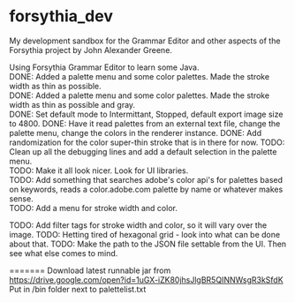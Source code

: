 # forsythia_dev
My development sandbox for the Grammar Editor and other aspects of the Forsythia project by John Alexander Greene.  

Using Forsythia Grammar Editor to learn some Java.   
DONE: Added a palette menu and some color palettes. Made the stroke width as thin as possible.  
DONE: Added a palette menu and some color palettes. Made the stroke width as thin as possible and gray.  
DONE: Set default mode to Intermittant, Stopped, default export image size to 4800.
DONE: Have it read palettes from an external text file, change the palette menu, change the colors in the renderer instance.
DONE: Add randomization for the color super-thin stroke that is in there for now.
TODO: Clean up all the debugging lines and add a default selection in the palette menu.  
TODO: Make it all look nicer. Look for UI libraries.  
TODO: Add something that searches adobe's color api's for palettes based on keywords, reads a color.adobe.com palette by name or whatever makes sense.   
TODO: Add a menu for stroke width and color.

TODO: Add filter tags for stroke width and color, so it will vary over the image.
TODO: Hetting tired of hexagonal grid - look into what can be done about that. 
TODO: Make the path to the JSON file settable from the UI.
Then see what else comes to mind.   


=======
Download latest runnable jar from 
https://drive.google.com/open?id=1uGX-iZK80jhsJlgBR5QINNWsgR3kSfdK
Put in /bin folder next to palettelist.txt
